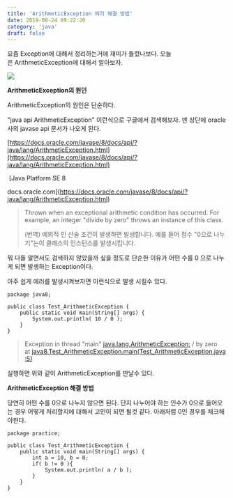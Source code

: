 ```yaml
---
title: 'ArithmeticException 에러 해결 방법'
date: 2019-08-24 09:22:20
category: 'java'
draft: false
---
```


요즘 Exception에 대해서 정리하는거에 재미가 들렸나보다. 오늘은 ArithmeticException에 대해서 알아보자. 

![](https://blog.kakaocdn.net/dn/nLyMC/btqxI9KYbG8/ZbXyZ4iLHqYgLFi3VhnEKk/img.jpg)

**ArithmeticException의 원인**

ArithmeticException의 원인은 단순하다. 

"java api ArithmeticException" 이런식으로 구글에서 검색해보자. 맨 상단에 oracle사의 javase api 문서가 나오게 된다. 

[https://docs.oracle.com/javase/8/docs/api/?java/lang/ArithmeticException.html](https://docs.oracle.com/javase/8/docs/api/?java/lang/ArithmeticException.html)

 [Java Platform SE 8

docs.oracle.com](https://docs.oracle.com/javase/8/docs/api/?java/lang/ArithmeticException.html)

> Thrown when an exceptional arithmetic condition has occurred. For example, an integer "divide by zero" throws an instance of this class.  
>   
> (번역) 예외적 인 산술 조건이 발생하면 발생합니다. 예를 들어 정수 "0으로 나누기"는이 클래스의 인스턴스를 발생시킵니다.  

뭐 다들 알면서도 검색하지 않았을까 싶을 정도로 단순한 이유가 어떤 수를 0 으로 나누게 되면 발생하는 Exception이다. 

아주 쉽게 에러를 발생시켜보자면 이런식으로 발생 시킬수 있다.

    package java8;
    
    public class Test_ArithmeticException {
        public static void main(String[] args) {
            System.out.println( 10 / 0 );
        }
    }

> Exception in thread "main" [java.lang.ArithmeticException:](java.lang.ArithmeticException:) / by zero  
> at [java8.Test\_ArithmeticException.main(Test\_ArithmeticException.java:5)](java8.Test_ArithmeticException.main(Test_ArithmeticException.java:5))

실행하면 위와 같이 ArithmeticException를 만날수 있다. 

**ArithmeticException 해결 방법**

당연히 어떤 수를 0으로 나누지 않으면 된다. 단지 나누어야 하는 인수가 0으로 들어오는 경우 어떻게 처리할지에 대해서 고민이 되면 될것 같다. 아래처럼 0인 경우를 체크해야한다.

    package practice;
    
    public class Test_ArithmeticException {
        public static void main(String[] args) {
            int a = 10, b = 0;
            if( b != 0 ){
                System.out.println( a / b );
            }
        }
    }
